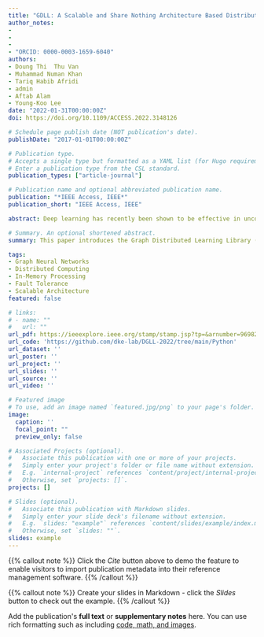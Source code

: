 ```yaml
---
title: "GDLL: A Scalable and Share Nothing Architecture Based Distributed Graph Neural Networks Framework"
author_notes:
- 
- 
-
- "ORCID: 0000-0003-1659-6040"
authors:
- Doung Thi  Thu Van
- Muhammad Numan Khan
- Tariq Habib Afridi
- admin
- Aftab Alam
- Young-Koo Lee
date: "2022-01-31T00:00:00Z"
doi: https://doi.org/10.1109/ACCESS.2022.3148126

# Schedule page publish date (NOT publication's date).
publishDate: "2017-01-01T00:00:00Z"

# Publication type.
# Accepts a single type but formatted as a YAML list (for Hugo requirements).
# Enter a publication type from the CSL standard.
publication_types: ["article-journal"]

# Publication name and optional abbreviated publication name.
publication: "*IEEE Access, IEEE*"
publication_short: "IEEE Access, IEEE"

abstract: Deep learning has recently been shown to be effective in uncovering hidden patterns in non-Euclidean space, where data is represented as graphs with complex object relationships and interdependencies. Because of the implicit data dependence in the big graphs with millions of nodes and billions of edges, it is hard for industrial communities to exploit these methods to address real-world challenges at scale. The skewness property of big graphs, distributed file system performance penalty on small k-hop neighborhood subgraphs, and varying size of subgraph makes Graph Neural Networks (GNNs) training further challenging in a distributed environment using parameter servers. To address such issues, we propose a scalable, layered, fault-tolerance, and in-memory distributed computing-based graph neural network framework called Graph Distributed Learning Library (GDLL). The base layer utilizes an optimized distributed file system and a scalable graph data store to reduce the performance penalty. The second layer provides distributed graph processing using in-memory graph programming models while optimizing and hiding the underlying complexity of information complete subgraph computation. In the third layer, GNN modules are deployed on top of the first two layers for efficient distributed training using parameter servers. Finally, we evaluate and compare GDLL with the state-of-the-art solutions and outperform it significantly in terms of efficiency while maintaining similar GNN convergence.

# Summary. An optional shortened abstract.
summary: This paper introduces the Graph Distributed Learning Library (GDLL), a fault-tolerant, in-memory distributed framework for scalable GNN training. GDLL’s layered design combines an optimized distributed file system and graph data store, an in-memory graph-processing layer for k-hop subgraph computation, and a GNN training layer with parameter‐server support. Experimental results demonstrate that GDLL significantly outperforms state-of-the-art solutions in efficiency while maintaining comparable convergence.

tags:
- Graph Neural Networks
- Distributed Computing
- In-Memory Processing
- Fault Tolerance
- Scalable Architecture
featured: false

# links:
# - name: ""
#   url: ""
url_pdf: https://ieeexplore.ieee.org/stamp/stamp.jsp?tp=&arnumber=9698236
url_code: 'https://github.com/dke-lab/DGLL-2022/tree/main/Python'
url_dataset: ''
url_poster: ''
url_project: ''
url_slides: ''
url_source: ''
url_video: ''

# Featured image
# To use, add an image named `featured.jpg/png` to your page's folder. 
image:
  caption: ''
  focal_point: ""
  preview_only: false

# Associated Projects (optional).
#   Associate this publication with one or more of your projects.
#   Simply enter your project's folder or file name without extension.
#   E.g. `internal-project` references `content/project/internal-project/index.md`.
#   Otherwise, set `projects: []`.
projects: []

# Slides (optional).
#   Associate this publication with Markdown slides.
#   Simply enter your slide deck's filename without extension.
#   E.g. `slides: "example"` references `content/slides/example/index.md`.
#   Otherwise, set `slides: ""`.
slides: example
---
```


{{% callout note %}}
Click the *Cite* button above to demo the feature to enable visitors to import publication metadata into their reference management software.
{{% /callout %}}

{{% callout note %}}
Create your slides in Markdown - click the *Slides* button to check out the example.
{{% /callout %}}

Add the publication's **full text** or **supplementary notes** here. You can use rich formatting such as including [code, math, and images](https://docs.hugoblox.com/content/writing-markdown-latex/).

